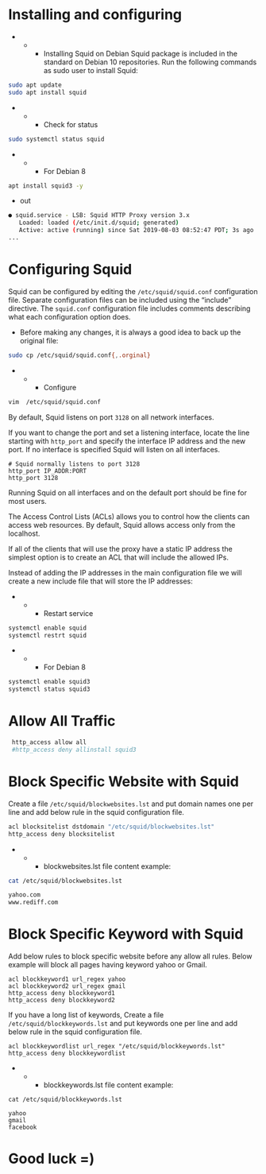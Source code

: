 # Installing and configuring
- - - Installing Squid on Debian 
Squid package is included in the standard on Debian 10 repositories. Run the following commands as sudo user to install Squid:

```bash
sudo apt update
sudo apt install squid
```
- - - Check for status

```bash
sudo systemctl status squid
```
- - - For Debian 8
```bash
apt install squid3 -y
```
- out
```bash
● squid.service - LSB: Squid HTTP Proxy version 3.x
   Loaded: loaded (/etc/init.d/squid; generated)
   Active: active (running) since Sat 2019-08-03 08:52:47 PDT; 3s ago
...
```
# Configuring Squid 

Squid can be configured by editing the `/etc/squid/squid.conf` configuration file. Separate configuration files can be included using the “include” directive.
The `squid.conf` configuration file includes comments describing what each configuration option does.

- Before making any changes, it is always a good idea to back up the original file:

```bash
sudo cp /etc/squid/squid.conf{,.orginal}
```

- - - Configure

```bash
vim  /etc/squid/squid.conf
```

By default, Squid listens on port `3128` on all network interfaces.

If you want to change the port and set a listening interface, locate the line starting with `http_port` and specify the interface IP address and the new port. If no interface is specified Squid will listen on all interfaces.

```
# Squid normally listens to port 3128
http_port IP_ADDR:PORT
http_port 3128
```
Running Squid on all interfaces and on the default port should be fine for most users.

The Access Control Lists (ACLs) allows you to control how the clients can access web resources. By default, Squid allows access only from the localhost.

If all of the clients that will use the proxy have a static IP address the simplest option is to create an ACL that will include the allowed IPs.

Instead of adding the IP addresses in the main configuration file we will create a new include file that will store the IP addresses:

- - - Restart service

```bash
systemctl enable squid
systemctl restrt squid
````
- - - For Debian 8
```bash
systemctl enable squid3
systemctl status squid3
```

# Allow All Traffic

```bash
 http_access allow all
 #http_access deny allinstall squid3
```
# Block Specific Website with Squid

Create a file `/etc/squid/blockwebsites.lst` and put domain names one per line and add below rule in the squid configuration file.


```bash
acl blocksitelist dstdomain "/etc/squid/blockwebsites.lst"
http_access deny blocksitelist
```

- - - blockwebsites.lst file content example:

```bash
cat /etc/squid/blockwebsites.lst

yahoo.com
www.rediff.com
```

# Block Specific Keyword with Squid

Add below rules to block specific website before any allow all rules. Below example will block all pages having keyword yahoo or Gmail.

```
acl blockkeyword1 url_regex yahoo
acl blockkeyword2 url_regex gmail
http_access deny blockkeyword1
http_access deny blockkeyword2
```

If you have a long list of keywords, Create a file `/etc/squid/blockkeywords.lst` and put keywords one per line and add below rule in the squid configuration file.

```
acl blockkeywordlist url_regex "/etc/squid/blockkeywords.lst"
http_access deny blockkeywordlist
```
- - - blockkeywords.lst file content example:

```
cat /etc/squid/blockkeywords.lst

yahoo
gmail
facebook
```
# Good luck =)
